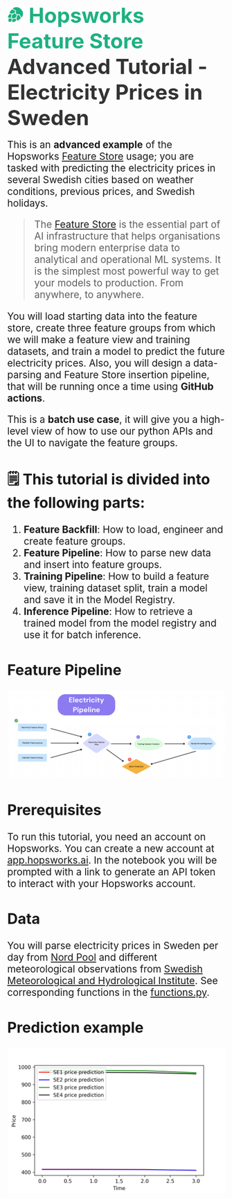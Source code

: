 # <span style="font-width:bold; font-size: 3rem; color:#1EB182;"><img src="../../images/icon102.png" width="38px"></img> **Hopsworks Feature Store** </span><span style="font-width:bold; font-size: 3rem; color:#333;">Advanced Tutorial - Electricity Prices in Sweden</span>



<span style="font-width:bold; font-size: 1.4rem;">
  This is an <b>advanced example</b> of the Hopsworks <a href="https://www.hopsworks.ai/feature-store">Feature Store</a> usage; you are tasked with predicting the electricity prices in several Swedish cities based on weather conditions, previous prices, and Swedish holidays.

> The [Feature Store](https://www.hopsworks.ai/feature-store) is the essential part of AI infrastructure that helps organisations bring modern enterprise data to analytical and operational ML systems. It is the simplest most powerful way to get your models to production. From anywhere, to anywhere.

  You will load starting data into the feature store, create three feature groups from which we will make a feature view and training datasets, and train a model to predict the future electricity prices.
  Also, you will design a data-parsing and Feature Store insertion pipeline, that will be running once a time using <b>GitHub actions</b>.

   This is a <b>batch use case</b>, it will give you a high-level view of how to use our python APIs and the UI to navigate the feature groups.
 </span>

## **🗒️ This tutorial is divided into the following parts:**
1. **Feature Backfill**: How to load, engineer and create feature groups.
2. **Feature Pipeline**: How to parse new data and insert into feature groups.
3. **Training Pipeline**: How to build a feature view, training dataset split, train a model and save it in the Model Registry.
4. **Inference Pipeline**: How to retrieve a trained model from the model registry and use it for batch inference.


## Feature Pipeline
![electricity_pipe.png](images/electricity_pipe.png)


## Prerequisites
To run this tutorial, you need an account on Hopsworks. You can create a new account at  [app.hopsworks.ai](https://app.hopsworks.ai).
In the notebook you will be prompted with a link to generate an API token to interact with your Hopsworks account.


## Data
You will parse electricity prices in Sweden per day from  [Nord Pool](https://www.nordpoolgroup.com/) and different meteorological observations from [Swedish Meteorological and Hydrological Institute](https://www.smhi.se/).
See corresponding functions in the [functions.py](https://github.com/logicalclocks/hopsworks-tutorials/blob/master/advanced_tutorials/electricity/functions.py).


## Prediction example
![model_predictions_example.png](images/model_predictions_example.png)
